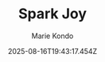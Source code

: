 ---
title: "Spark Joy"
date: "2025-08-16T19:43:17.454Z"
author: "Marie Kondo"
read_year: "NO"
recommendation: '3'
url: /bookshelf/spark-joy
---